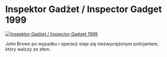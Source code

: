 Inspektor Gadżet / Inspector Gadget 1999 
=============
[![Inspektor Gadżet / Inspector Gadget 1999 ](http://vidos.pl/images/player.gif)](http://vidos.pl/inspektor-gadzet-inspector-gadget-1999)

 John Brown po wypadku i operacji staje się niezwyciężonym policjantem, który walczy ze złem.
